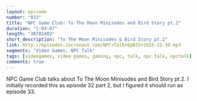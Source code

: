 ```yaml
---
layout: episode
number: "033"
title: "NPC Game Club: To The Moon Minisodes and Bird Story pt.2"
duration: "1:04:07"
length: "30782483"
short_description: "To The Moon Minisodes & Bird Story pt.2"
link: http://episodes.incronaut.com/NPC+Talk+Ep033+2015-12-30.mp3
segments: "Video Games, NPC Talk"
tags: [videogames, video games, gaming, npc, talk, npc talk, npctalk]
comments: true
---
```


NPC Game Club talks about To The Moon Minisodes and Bird Story pt.2.  I initially recorded this as episode 32 part 2, but I figured it should run as episode 33.

